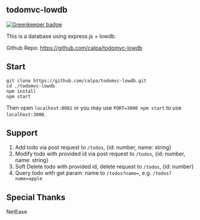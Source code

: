 ## todomvc-lowdb

[![Greenkeeper badge](https://badges.greenkeeper.io/calpa/todomvc-lowdb.svg)](https://greenkeeper.io/)

This is a database using express.js + lowdb.

Github Repo: https://github.com/calpa/todomvc-lowdb

## Start
```
git clone https://github.com/calpa/todomvc-lowdb.git
cd ./todomvc-lowdb
npm install
npm start
```

Then open `localhost:8081` or you may use `PORT=3000 npm start` to use `localhost:3000`. 

## Support
1. Add todo via post request to `/todos`, {id: number, name: string}
2. Modify todo with provided id via post request to `/todos`, {id: number, name: string}
3. Soft Delete todo with provided id, delete request to `/todos`, {id: number}
4. Query todo with get param: name to `/todos?name=`, e.g. `/todos?name=apple`

## Special Thanks
NetEase

